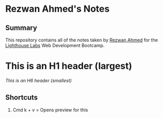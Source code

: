 # Rezwan Ahmed's Notes

## Summary 

This repository contains all of the notes taken by [Rezwan Ahmed](https://github.com/RezwanAhmed219) for the [Lighthouse Labs](https://www.lighthouselabs.ca/) Web Development Bootcamp.


# This is an H1 header (largest)
###### This is an H6 header (smallest)

## Shortcuts
1. Cmd k + v = Opens preview for this

